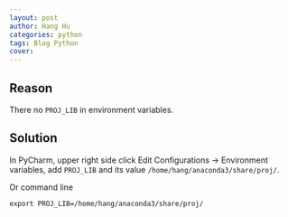 ```yaml
---
layout: post
author: Hang Hu
categories: python
tags: Blog Python 
cover: 
---
```

## Reason

There no `PROJ_LIB` in environment variables.

## Solution

In PyCharm, upper right side click Edit Configurations -> Environment variables, add `PROJ_LIB` and its value `/home/hang/anaconda3/share/proj/`.

Or command line

```
export PROJ_LIB=/home/hang/anaconda3/share/proj/
```
